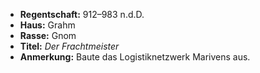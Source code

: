 - **Regentschaft:** 912–983 n.d.D.
- **Haus:** Grahm
- **Rasse:** Gnom
- **Titel:** _Der Frachtmeister_
- **Anmerkung:** Baute das Logistiknetzwerk Marivens aus.